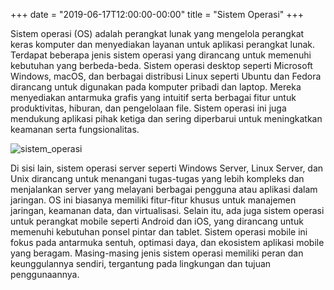 +++
date = "2019-06-17T12:00:00-00:00"
title = "Sistem Operasi"
+++

Sistem operasi (OS) adalah perangkat lunak yang mengelola perangkat keras komputer dan menyediakan layanan untuk aplikasi perangkat lunak. Terdapat beberapa jenis sistem operasi yang dirancang untuk memenuhi kebutuhan yang berbeda-beda. Sistem operasi desktop seperti Microsoft Windows, macOS, dan berbagai distribusi Linux seperti Ubuntu dan Fedora dirancang untuk digunakan pada komputer pribadi dan laptop. Mereka menyediakan antarmuka grafis yang intuitif serta berbagai fitur untuk produktivitas, hiburan, dan pengelolaan file. Sistem operasi ini juga mendukung aplikasi pihak ketiga dan sering diperbarui untuk meningkatkan keamanan serta fungsionalitas.

![sistem_operasi](/images/sistem_operasi.jpg)

Di sisi lain, sistem operasi server seperti Windows Server, Linux Server, dan Unix dirancang untuk menangani tugas-tugas yang lebih kompleks dan menjalankan server yang melayani berbagai pengguna atau aplikasi dalam jaringan. OS ini biasanya memiliki fitur-fitur khusus untuk manajemen jaringan, keamanan data, dan virtualisasi. Selain itu, ada juga sistem operasi untuk perangkat mobile seperti Android dan iOS, yang dirancang untuk memenuhi kebutuhan ponsel pintar dan tablet. Sistem operasi mobile ini fokus pada antarmuka sentuh, optimasi daya, dan ekosistem aplikasi mobile yang beragam. Masing-masing jenis sistem operasi memiliki peran dan keunggulannya sendiri, tergantung pada lingkungan dan tujuan penggunaannya.